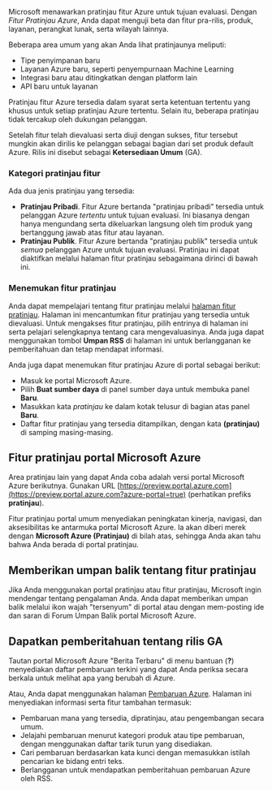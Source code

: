 Microsoft menawarkan pratinjau fitur Azure untuk tujuan evaluasi. Dengan _Fitur Pratinjau Azure_, Anda dapat menguji beta dan fitur pra-rilis, produk, layanan, perangkat lunak, serta wilayah lainnya.

Beberapa area umum yang akan Anda lihat pratinjaunya meliputi:

- Tipe penyimpanan baru
- Layanan Azure baru, seperti penyempurnaan Machine Learning
- Integrasi baru atau ditingkatkan dengan platform lain
- API baru untuk layanan

Pratinjau fitur Azure tersedia dalam syarat serta ketentuan tertentu yang khusus untuk setiap pratinjau Azure tertentu. Selain itu, beberapa pratinjau tidak tercakup oleh dukungan pelanggan.

Setelah fitur telah dievaluasi serta diuji dengan sukses, fitur tersebut mungkin akan dirilis ke pelanggan sebagai bagian dari set produk default Azure. Rilis ini disebut sebagai **Ketersediaan Umum** (GA).

### <a name="feature-preview-categories"></a>Kategori pratinjau fitur

Ada dua jenis pratinjau yang tersedia:

- **Pratinjau Pribadi**. Fitur Azure bertanda "pratinjau pribadi" tersedia untuk pelanggan Azure *tertentu* untuk tujuan evaluasi. Ini biasanya dengan hanya mengundang serta dikeluarkan langsung oleh tim produk yang bertanggung jawab atas fitur atau layanan.
- **Pratinjau Publik**. Fitur Azure bertanda "pratinjau publik" tersedia untuk *semua* pelanggan Azure untuk tujuan evaluasi. Pratinjau ini dapat diaktifkan melalui halaman fitur pratinjau sebagaimana dirinci di bawah ini.

### <a name="finding-preview-features"></a>Menemukan fitur pratinjau

Anda dapat mempelajari tentang fitur pratinjau melalui [halaman fitur pratinjau](https://azure.microsoft.com/services/preview/?azure-portal=true). Halaman ini mencantumkan fitur pratinjau yang tersedia untuk dievaluasi. Untuk mengakses fitur pratinjau, pilih entrinya di halaman ini serta pelajari selengkapnya tentang cara mengevaluasinya. Anda juga dapat menggunakan tombol **Umpan RSS** di halaman ini untuk berlangganan ke pemberitahuan dan tetap mendapat informasi.

Anda juga dapat menemukan fitur pratinjau Azure di portal sebagai berikut:

- Masuk ke portal Microsoft Azure.
- Pilih **Buat sumber daya** di panel sumber daya untuk membuka panel **Baru**.
- Masukkan kata *pratinjau* ke dalam kotak telusur di bagian atas panel **Baru**.
- Daftar fitur pratinjau yang tersedia ditampilkan, dengan kata **(pratinjau)** di samping masing-masing.

## <a name="azure-portal-preview-features"></a>Fitur pratinjau portal Microsoft Azure

Area pratinjau lain yang dapat Anda coba adalah versi portal Microsoft Azure berikutnya. Gunakan URL [https://preview.portal.azure.com](https://preview.portal.azure.com?azure-portal=true) (perhatikan prefiks **pratinjau**).

Fitur pratinjau portal umum menyediakan peningkatan kinerja, navigasi, dan aksesibilitas ke antarmuka portal Microsoft Azure. Ia akan diberi merek dengan **Microsoft Azure (Pratinjau)** di bilah atas, sehingga Anda akan tahu bahwa Anda berada di portal pratinjau.

## <a name="provide-feedback-on-preview-features"></a>Memberikan umpan balik tentang fitur pratinjau

Jika Anda menggunakan portal pratinjau atau fitur pratinjau, Microsoft ingin mendengar tentang pengalaman Anda. Anda dapat memberikan umpan balik melalui ikon wajah "tersenyum" di portal atau dengan mem-posting ide dan saran di Forum Umpan Balik portal Microsoft Azure.

## <a name="get-notified-about-ga-releases"></a>Dapatkan pemberitahuan tentang rilis GA

Tautan portal Microsoft Azure "Berita Terbaru" di menu bantuan (**?**) menyediakan daftar pembaruan terkini yang dapat Anda periksa secara berkala untuk melihat apa yang berubah di Azure.

Atau, Anda dapat menggunakan halaman [Pembaruan Azure](https://azure.microsoft.com/updates?azure-portal=true). Halaman ini menyediakan informasi serta fitur tambahan termasuk:

- Pembaruan mana yang tersedia, dipratinjau, atau pengembangan secara umum.
- Jelajahi pembaruan menurut kategori produk atau tipe pembaruan, dengan menggunakan daftar tarik turun yang disediakan.
- Cari pembaruan berdasarkan kata kunci dengan memasukkan istilah pencarian ke bidang entri teks.
- Berlangganan untuk mendapatkan pemberitahuan pembaruan Azure oleh RSS.
